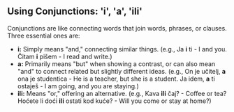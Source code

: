 ## Using Conjunctions: 'i', 'a', 'ili'

Conjunctions are like connecting words that join words, phrases, or clauses. Three essential ones are:

* **i:** Simply means "and," connecting similar things. (e.g., Ja **i** ti - I and you. Čitam **i** pišem - I read and write.)
* **a:** Primarily means "but" when showing a contrast, or can also mean "and" to connect related but slightly different ideas. (e.g., On je učitelj, **a** ona je studentica - He is a teacher, but she is a student. Ja idem, **a** ti ostaješ - I am going, and you are staying.)
* **ili:** Means "or," offering an alternative. (e.g., Kava **ili** čaj? - Coffee or tea? Hoćete li doći **ili** ostati kod kuće? - Will you come or stay at home?)